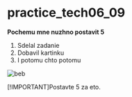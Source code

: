 # practice_tech06_09
**Pochemu mne nuzhno postavit 5**
1. Sdelal zadanie
1. Dobavil kartinku
1. I potomu chto potomu

![beb](https://www.google.com/imgres?imgurl=https%3A%2F%2F3d-galleru.ru%2Fcards%2F7%2F7%2F1cg336ze2vfejvgj%2Fpozhalujsta-animacionnye-kartinki-pozhalujsta.jpg&tbnid=ONDJda-o_A2jAM&vet=12ahUKEwin8cbphJaBAxXVu4sKHZcoAXIQMygDegQIARBW..i&imgrefurl=https%3A%2F%2F3d-galleru.ru%2Farchive%2Ftag%2F%25D0%25BA%25D0%25B0%25D1%2580%25D1%2582%25D0%25B8%25D0%25BD%25D0%25BA%25D0%25B8%2B%25D1%2581%25D0%25BE%2B%25D1%2581%25D0%25BB%25D0%25BE%25D0%25B2%25D0%25BE%25D0%25BC%2B%25D0%25BF%25D0%25BE%25D0%25B6%25D0%25B0%25D0%25BB%25D1%2583%25D0%25B9%25D1%2581%25D1%2582%25D0%25B0%2F&docid=ZuAOkfWjgCUc9M&w=300&h=300&q=%D0%BF%D0%BE%D0%B6%D0%B0%D0%BB%D1%83%D0%B9%D1%81%D1%82%D0%B0&ved=2ahUKEwin8cbphJaBAxXVu4sKHZcoAXIQMygDegQIARBW)

[!IMPORTANT]Postavte 5 za eto.


